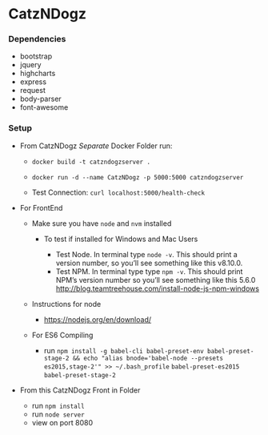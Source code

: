 # CatzNDogz

### Dependencies
 * bootstrap
 * jquery
 * highcharts
 * express
 * request
 * body-parser
 * font-awesome

### Setup

  * From CatzNDogz *Separate* Docker Folder run:

    * `docker build -t catzndogzserver .`

    * `docker run -d --name CatzNDogz -p 5000:5000 catzndogzserver`

    * Test Connection:
`curl localhost:5000/health-check`  

* For FrontEnd


  * Make sure you have `node` and `nvm` installed

    * To test if installed for Windows and Mac Users

      * Test Node. In terminal type `node -v`.
      This should print a version number, so you’ll see something like this v8.10.0.
      * Test NPM. In terminal type type `npm -v`.
      This should print NPM’s version number so you’ll see something like this 5.6.0
      http://blog.teamtreehouse.com/install-node-js-npm-windows

  * Instructions for node
    * https://nodejs.org/en/download/

  * For ES6  Compiling
    * run `npm install -g babel-cli babel-preset-env babel-preset-stage-2 && echo "alias bnode='babel-node --presets es2015,stage-2'" >> ~/.bash_profile`
    `babel-preset-es2015`
    `babel-preset-stage-2`

* From this CatzNDogz Front in Folder
  * run `npm install`
  * run `node server`
  * view on port 8080
